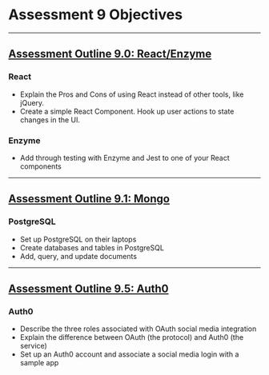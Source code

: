 # Assessment 9 Objectives
__________________

## [Assessment Outline 9.0: React/Enzyme](projects/react-assessment.md)

### React
* Explain the Pros and Cons of using React instead of other tools, like jQuery.
* Create a simple React Component.
Hook up user actions to state changes in the UI.

### Enzyme
* Add through testing with Enzyme and Jest to one of your React components
_______________

## [Assessment Outline 9.1: Mongo](projects/postgres-assessment.md)

### PostgreSQL
* Set up PostgreSQL on their laptops
* Create databases and tables in PostgreSQL
* Add, query, and update documents

_______________

## [Assessment Outline 9.5: Auth0](projects/auth0-assessment.md)

### Auth0
* Describe the three roles associated with OAuth social media integration
* Explain the difference between OAuth (the protocol) and Auth0 (the service)
* Set up an Auth0 account and associate a social media login with a sample app
